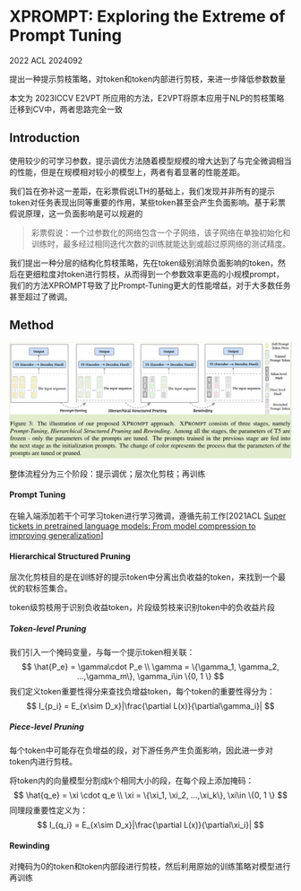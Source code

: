 # XPROMPT: Exploring the Extreme of Prompt Tuning

2022 ACL	2024092

提出一种提示剪枝策略，对token和token内部进行剪枝，来进一步降低参数数量

本文为 2023ICCV E2VPT 所应用的方法，E2VPT将原本应用于NLP的剪枝策略迁移到CV中，两者思路完全一致

## Introduction

使用较少的可学习参数，提示调优方法随着模型规模的增大达到了与完全微调相当的性能，但是在规模相对较小的模型上，两者有着显著的性能差距。

我们旨在弥补这一差距，在彩票假说LTH的基础上，我们发现并非所有的提示token对任务表现出同等重要的作用，某些token甚至会产生负面影响。基于彩票假说原理，这一负面影响是可以规避的

>  彩票假说：一个过参数化的网络包含一个子网络，该子网络在单独初始化和训练时，最多经过相同迭代次数的训练就能达到或超过原网络的测试精度。

我们提出一种分层的结构化剪枝策略，先在token级别消除负面影响的token，然后在更细粒度对token进行剪枝，从而得到一个参数效率更高的小规模prompt，我们的方法XPROMPT导致了比Prompt-Tuning更大的性能增益，对于大多数任务甚至超过了微调。



## Method

![image-20240921140135223](imgs/image-20240921140135223.png)

整体流程分为三个阶段：提示调优；层次化剪枝；再训练

#### Prompt Tuning

在输入端添加若干个可学习token进行学习微调，遵循先前工作[2021ACL  [Super tickets in pretrained language models: From model compression to improving generalization](https://doi.org/10.18653/v1/2021.acl-long.510)]

#### Hierarchical Structured Pruning

层次化剪枝目的是在训练好的提示token中分离出负收益的token，来找到一个最优的软标签集合。

token级剪枝用于识别负收益token，片段级剪枝来识别token中的负收益片段

##### Token-level Pruning

我们引入一个掩码变量，与每一个提示token相关联：
$$
\hat{P_e} = \gamma\cdot P_e \\
\gamma = \{\gamma_1, \gamma_2, ...,\gamma_m\}, \gamma_i\in \{0, 1 \}
$$
我们定义token重要性得分来查找负增益token，每个token的重要性得分为：
$$
I_{p_i} = E_{x\sim D_x}|\frac{\partial L(x)}{\partial\gamma_i}|
$$

##### Piece-level Pruning

每个token中可能存在负增益的段，对下游任务产生负面影响，因此进一步对token内进行剪枝。

将token内的向量模型分割成k个相同大小的段，在每个段上添加掩码：
$$
\hat{q_e} = \xi \cdot q_e \\
\xi = \{\xi_1, \xi_2, ...,\xi_k\}, \xi\in \{0, 1 \}
$$
同理段重要性定义为：
$$
I_{q_i} = E_{x\sim D_x}|\frac{\partial L(x)}{\partial\xi_i}|
$$

#### Rewinding

对掩码为0的token和token内部段进行剪枝，然后利用原始的训练策略对模型进行再训练